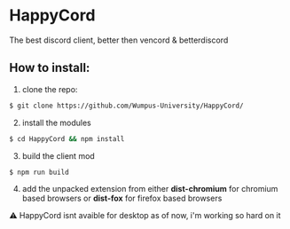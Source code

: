 # HappyCord
The best discord client, better then vencord &amp; betterdiscord 

## How to install:

1. clone the repo:
```sh
$ git clone https://github.com/Wumpus-University/HappyCord/
```
2. install the modules
```sh
$ cd HappyCord && npm install
```
3. build the client mod
```sh
$ npm run build
```

4. add the unpacked extension from either **dist-chromium** for chromium based browsers or **dist-fox** for firefox based browsers

⚠️ HappyCord isnt avaible for desktop as of now, i'm working so hard on it
